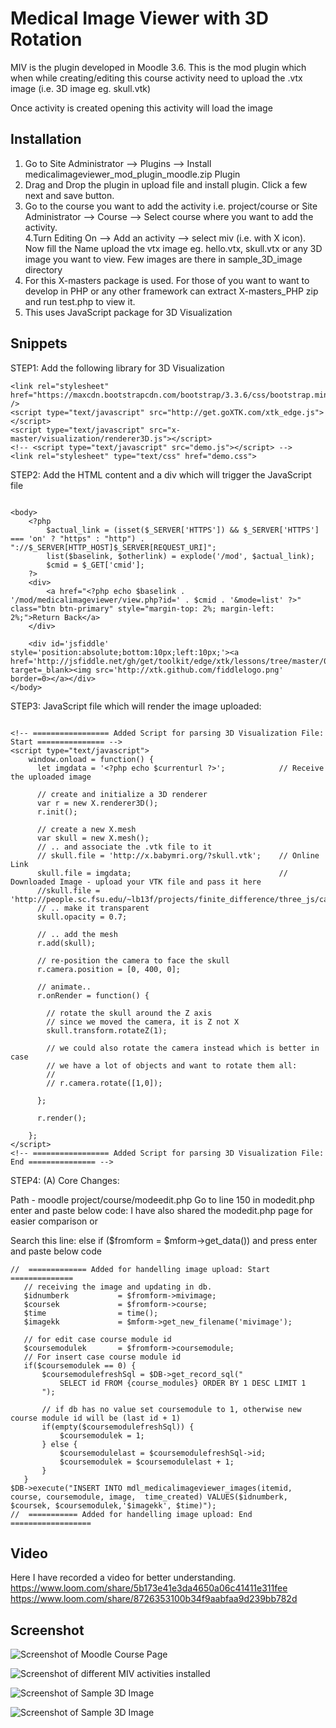 # Medical Image Viewer with 3D Rotation
MIV is the plugin developed in Moodle 3.6. This is the mod plugin which when while creating/editing this course activity need to upload the .vtx image (i.e. 3D image eg. skull.vtk) <br>

Once activity is created opening this activity will load the image

## Installation
1. Go to Site Administrator --> Plugins --> Install medicalimageviewer_mod_plugin_moodle.zip Plugin <br>
2. Drag and Drop the plugin in upload file and install plugin. Click a few next and save button. <br>
3. Go to the course you want to add the activity i.e. project/course or Site Administrator --> Course --> Select course where you want to add the activity. <br>
4.Turn Editing On --> Add an activity --> select miv (i.e. with X icon). Now fill the Name upload the vtx image eg. hello.vtx, skull.vtx or any 3D image you want to view. Few images are there in sample_3D_image directory <br>
5. For this X-masters package is used. For those of you want to want to develop in PHP or any other framework can extract X-masters_PHP zip and run test.php to view it. <br>
6. This uses JavaScript package for 3D Visualization

## Snippets

STEP1: Add the following library for 3D Visualization
```
<link rel="stylesheet" href="https://maxcdn.bootstrapcdn.com/bootstrap/3.3.6/css/bootstrap.min.css" />
<script type="text/javascript" src="http://get.goXTK.com/xtk_edge.js"></script>
<script type="text/javascript" src="x-master/visualization/renderer3D.js"></script>
<!-- <script type="text/javascript" src="demo.js"></script> -->
<link rel="stylesheet" type="text/css" href="demo.css">

```

STEP2:  Add the HTML content and a div which will trigger the JavaScript file
```

<body>
    <?php 
        $actual_link = (isset($_SERVER['HTTPS']) && $_SERVER['HTTPS'] === 'on' ? "https" : "http") . "://$_SERVER[HTTP_HOST]$_SERVER[REQUEST_URI]";
        list($baselink, $otherlink) = explode('/mod', $actual_link);
        $cmid = $_GET['cmid'];
    ?>
	<div>
		<a href="<?php echo $baselink . '/mod/medicalimageviewer/view.php?id=' . $cmid . '&mode=list' ?>" class="btn btn-primary" style="margin-top: 2%; margin-left: 2%;">Return Back</a>
	</div>
	
	<div id='jsfiddle' style='position:absolute;bottom:10px;left:10px;'><a href='http://jsfiddle.net/gh/get/toolkit/edge/xtk/lessons/tree/master/00/#run' target=_blank><img src='http://xtk.github.com/fiddlelogo.png' border=0></a></div>
</body>

```
STEP3: JavaScript file which will render the image uploaded:

```

<!-- ================= Added Script for parsing 3D Visualization File: Start =============== -->
<script type="text/javascript">
	window.onload = function() {
	  let imgdata = '<?php echo $currenturl ?>';            // Receive the uploaded image

	  // create and initialize a 3D renderer
	  var r = new X.renderer3D();
	  r.init();
	  
	  // create a new X.mesh
	  var skull = new X.mesh();
	  // .. and associate the .vtk file to it
	  // skull.file = 'http://x.babymri.org/?skull.vtk';    // Online Link
	  skull.file = imgdata;                                 // Downloaded Image - upload your VTK file and pass it here
	  //skull.file = 'http://people.sc.fsu.edu/~lb13f/projects/finite_difference/three_js/cavity_test_7.vtk';
	  // .. make it transparent
	  skull.opacity = 0.7;
	  
	  // .. add the mesh
	  r.add(skull);
	  
	  // re-position the camera to face the skull
	  r.camera.position = [0, 400, 0];
	  
	  // animate..
	  r.onRender = function() {

	    // rotate the skull around the Z axis
	    // since we moved the camera, it is Z not X
	    skull.transform.rotateZ(1);
	    
	    // we could also rotate the camera instead which is better in case
	    // we have a lot of objects and want to rotate them all:
	    //
	    // r.camera.rotate([1,0]);
	    
	  };
	  
	  r.render();
	  
	};
</script>
<!-- ================= Added Script for parsing 3D Visualization File: End =============== -->

```

STEP4: (A) Core Changes:

Path -  moodle project/course/modeedit.php
Go to line 150 in modedit.php enter and paste below code: I have also shared the modedit.php page for easier comparison or

Search this line: else if ($fromform = $mform->get_data()) and press enter and paste below code

```
//  ============= Added for handelling image upload: Start ==============
   // receiving the image and updating in db.      
   $idnumberk           = $fromform->mivimage;
   $coursek             = $fromform->course;
   $time                = time();
   $imagekk             = $mform->get_new_filename('mivimage');
  
   // for edit case course module id
   $coursemodulek       = $fromform->coursemodule;
   // For insert case course module id
   if($coursemodulek == 0) {
       $coursemodulefreshSql = $DB->get_record_sql("
           SELECT id FROM {course_modules} ORDER BY 1 DESC LIMIT 1
       ");
      
       // if db has no value set coursemodule to 1, otherwise new course module id will be (last id + 1)
       if(empty($coursemodulefreshSql)) {
           $coursemodulek = 1;
       } else {
           $coursemodulelast = $coursemodulefreshSql->id;
           $coursemodulek = $coursemodulelast + 1;
       }
   }
$DB->execute("INSERT INTO mdl_medicalimageviewer_images(itemid, course, coursemodule, image,  time_created) VALUES($idnumberk, $coursek, $coursemodulek,'$imagekk', $time)");
//  =========== Added for handelling image upload: End ==================

```
## Video
Here I have recorded a video for better understanding.<br>
https://www.loom.com/share/5b173e41e3da4650a06c41411e311fee  <br>
https://www.loom.com/share/8726353100b34f9aabfaa9d239bb782d

## Screenshot
![Screenshot of Moodle Course Page](https://user-images.githubusercontent.com/15896579/56870819-d2429a00-6a32-11e9-9f0d-2eaecd767d66.PNG?raw=true "Screenshot of Moodle Course Page")

![Screenshot of  different MIV activities installed](https://user-images.githubusercontent.com/15896579/56870821-d7074e00-6a32-11e9-8b34-297061d785e4.PNG?raw=true "Screenshot of different MIV activities installed")

![Screenshot of Sample 3D Image](https://user-images.githubusercontent.com/15896579/56870822-db336b80-6a32-11e9-9b0a-ad561f08e742.png?raw=true "Screenshot of Sample 3D Image")

![Screenshot of Sample 3D Image](https://user-images.githubusercontent.com/15896579/56870826-e25a7980-6a32-11e9-9a05-f71411e294c1.PNG?raw=true "Screenshot of Sample 3D Image")




